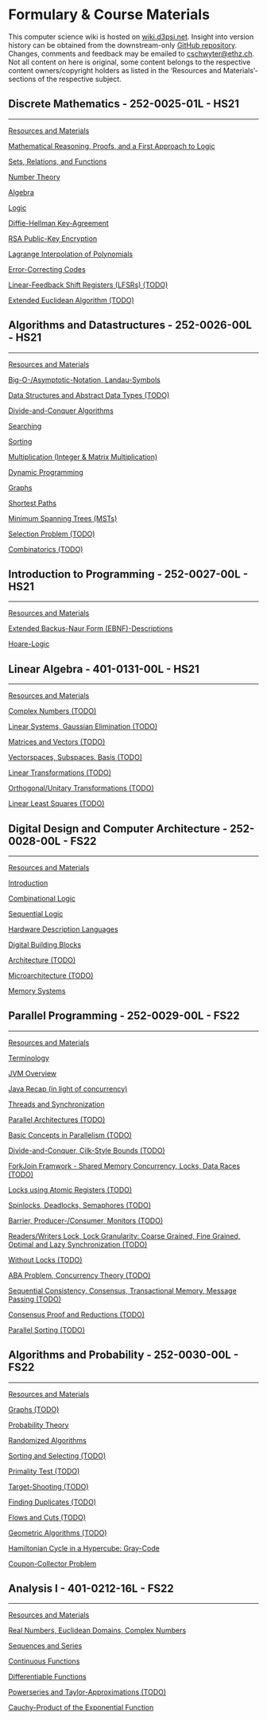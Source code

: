 # Formulary & Course Materials

This computer science wiki is hosted on [wiki.d3psi.net](http://wiki.d3psi.net). Insight into version history can be obtained from the downstream-only [GitHub repository](https://github.com/D3PSI/cs-wiki). Changes, comments and feedback may be emailed to [cschwyter@ethz.ch](mailto:cschwyter@ethz.ch). Not all content on here is original, some content belongs to the respective content owners/copyright holders as listed in the ‘Resources and Materials’-sections of the respective subject.

## Discrete Mathematics - **252-0025-01L** - HS21

---

[Resources and Materials](Formulary%20&%20Course%20Materials%20677618886e9347f58deaf01d94bc40d7/Resources%20and%20Materials%2055c1e4fc392e4ce88ab0c1ed27bd5812.csv)

[Mathematical Reasoning, Proofs, and a First Approach to Logic](Formulary%20&%20Course%20Materials%20677618886e9347f58deaf01d94bc40d7/Mathematical%20Reasoning,%20Proofs,%20and%20a%20First%20Approa%20d1206e601cf04e00bef78613383232cc.md)

[Sets, Relations, and Functions](Formulary%20&%20Course%20Materials%20677618886e9347f58deaf01d94bc40d7/Sets,%20Relations,%20and%20Functions%2010ee6209ddc64b6d8356a7f3e4fef13b.md)

[Number Theory](Formulary%20&%20Course%20Materials%20677618886e9347f58deaf01d94bc40d7/Number%20Theory%20ad0a4316ced643309f86e5e2aa2b6c61.md)

[Algebra](Formulary%20&%20Course%20Materials%20677618886e9347f58deaf01d94bc40d7/Algebra%202e542e6a0045446282bf640875624025.md)

[Logic](Formulary%20&%20Course%20Materials%20677618886e9347f58deaf01d94bc40d7/Logic%20be320d1ae5984d0b85fd2f8c7af71ee5.md)

[Diffie-Hellman Key-Agreement](Formulary%20&%20Course%20Materials%20677618886e9347f58deaf01d94bc40d7/Number%20Theory%20ad0a4316ced643309f86e5e2aa2b6c61/Diffie-Hellman%20Key-Agreement%20075c2667b7ac486fb6e351f38a05f071.md) 

[RSA Public-Key Encryption](Formulary%20&%20Course%20Materials%20677618886e9347f58deaf01d94bc40d7/Algebra%202e542e6a0045446282bf640875624025/RSA%20Public-Key%20Encryption%20ba2412b552a64e948d364c0c840465f2.md) 

[Lagrange Interpolation of Polynomials](Formulary%20&%20Course%20Materials%20677618886e9347f58deaf01d94bc40d7/Algebra%202e542e6a0045446282bf640875624025/Lagrange%20Interpolation%20of%20Polynomials%20e3d16eff64924159afabc54390c2ab4b.md)

[Error-Correcting Codes](Formulary%20&%20Course%20Materials%20677618886e9347f58deaf01d94bc40d7/Algebra%202e542e6a0045446282bf640875624025/Error-Correcting%20Codes%20aa558ef053084f5596687ccf8fb23452.md) 

[Linear-Feedback Shift Registers (LFSRs) (TODO)](Formulary%20&%20Course%20Materials%20677618886e9347f58deaf01d94bc40d7/Algebra%202e542e6a0045446282bf640875624025/Linear-Feedback%20Shift%20Registers%20(LFSRs)%20(TODO)%20197dbfdf123a4fe381b910d544e22a75.md) 

[Extended Euclidean Algorithm (TODO)](Formulary%20&%20Course%20Materials%20677618886e9347f58deaf01d94bc40d7/Algebra%202e542e6a0045446282bf640875624025/Extended%20Euclidean%20Algorithm%20(TODO)%20edc946a25db240aabd27314bf3d9481c.md) 

## Algorithms and Datastructures - **252-0026-00L** - HS21

---

[Resources and Materials](Formulary%20&%20Course%20Materials%20677618886e9347f58deaf01d94bc40d7/Resources%20and%20Materials%207dd519d2941b44f8bfac6c48abb4a2c1.csv)

[Big-O-/Asymptotic-Notation, Landau-Symbols](Formulary%20&%20Course%20Materials%20677618886e9347f58deaf01d94bc40d7/Big-O-%20Asymptotic-Notation,%20Landau-Symbols%20153cd914ca0f4c37b1785816b28c6f81.md)

[Data Structures and Abstract Data Types (TODO)](Formulary%20&%20Course%20Materials%20677618886e9347f58deaf01d94bc40d7/Data%20Structures%20and%20Abstract%20Data%20Types%20(TODO)%20edd5e27c69cd4826bbe7fc90165cb528.md)

[Divide-and-Conquer Algorithms](Formulary%20&%20Course%20Materials%20677618886e9347f58deaf01d94bc40d7/Divide-and-Conquer%20Algorithms%202967e180f0f845259a057896a47d5a9c.md)

[Searching](Formulary%20&%20Course%20Materials%20677618886e9347f58deaf01d94bc40d7/Searching%20591cad76b9e4428d8bf64e5ec3027863.md)

[Sorting](Formulary%20&%20Course%20Materials%20677618886e9347f58deaf01d94bc40d7/Sorting%206fa854f82baf4008b07886c458a0a9b5.md)

[Multiplication (Integer & Matrix Multiplication)](Formulary%20&%20Course%20Materials%20677618886e9347f58deaf01d94bc40d7/Multiplication%20(Integer%20&%20Matrix%20Multiplication)%2065169333eb2f486782e11bf4df1fa1f4.md)

[Dynamic Programming](Formulary%20&%20Course%20Materials%20677618886e9347f58deaf01d94bc40d7/Dynamic%20Programming%200593d64901ca490ea11a32d06096a0c2.md)

[Graphs](Formulary%20&%20Course%20Materials%20677618886e9347f58deaf01d94bc40d7/Graphs%20f8a1f5321e374c5cae7e05e6cecaacd6.md)

[Shortest Paths](Formulary%20&%20Course%20Materials%20677618886e9347f58deaf01d94bc40d7/Shortest%20Paths%2057d9ca620d3e46ca94e34f2bd590c043.md)

[Minimum Spanning Trees (MSTs)](Formulary%20&%20Course%20Materials%20677618886e9347f58deaf01d94bc40d7/Minimum%20Spanning%20Trees%20(MSTs)%2053ceee940e2c4adda36511b789c93892.md)

[Selection Problem (TODO)](Formulary%20&%20Course%20Materials%20677618886e9347f58deaf01d94bc40d7/Selection%20Problem%20(TODO)%20c176968ea8ed4fefb234f74839f73111.md)

[Combinatorics (TODO)](Formulary%20&%20Course%20Materials%20677618886e9347f58deaf01d94bc40d7/Combinatorics%20(TODO)%20a6f920864f3f484c8eaabb0a8f81f97f.md)

## Introduction to Programming - **252-0027-00L** - HS21

---

[Resources and Materials](Formulary%20&%20Course%20Materials%20677618886e9347f58deaf01d94bc40d7/Resources%20and%20Materials%203f1d27183c074aa68a6b7c8e8ebe3f8c.csv)

[Extended Backus-Naur Form (EBNF)-Descriptions](Formulary%20&%20Course%20Materials%20677618886e9347f58deaf01d94bc40d7/Extended%20Backus-Naur%20Form%20(EBNF)-Descriptions%20608dc7f653c9470cad3ee3791f5a0c9a.md)

[Hoare-Logic](Formulary%20&%20Course%20Materials%20677618886e9347f58deaf01d94bc40d7/Hoare-Logic%2008c60b02ccd04c31acdffa543ae436e0.md)

## Linear Algebra - **401-0131-00L** - HS21

---

[Resources and Materials](Formulary%20&%20Course%20Materials%20677618886e9347f58deaf01d94bc40d7/Resources%20and%20Materials%2092a1418c784f40f681d5800a7cf9153b.csv)

[Complex Numbers (TODO)](Formulary%20&%20Course%20Materials%20677618886e9347f58deaf01d94bc40d7/Complex%20Numbers%20(TODO)%2019ce2598b4404fb0a7c0f7d068f509f5.md)

[Linear Systems, Gaussian Elimination (TODO)](Formulary%20&%20Course%20Materials%20677618886e9347f58deaf01d94bc40d7/Linear%20Systems,%20Gaussian%20Elimination%20(TODO)%20bbcc864bbb3648d8acf4af6c1c5736ee.md)

[Matrices and Vectors (TODO)](Formulary%20&%20Course%20Materials%20677618886e9347f58deaf01d94bc40d7/Matrices%20and%20Vectors%20(TODO)%201a8c5a71f5c142fba7b742fd01c48f7e.md)

[Vectorspaces, Subspaces, Basis (TODO)](Formulary%20&%20Course%20Materials%20677618886e9347f58deaf01d94bc40d7/Vectorspaces,%20Subspaces,%20Basis%20(TODO)%207fb71435e3154ad8ac3b6155c301ab19.md)

[Linear Transformations (TODO)](Formulary%20&%20Course%20Materials%20677618886e9347f58deaf01d94bc40d7/Linear%20Transformations%20(TODO)%205939a77300204e44b9e97c3ba57be72a.md)

[Orthogonal/Unitary Transformations (TODO)](Formulary%20&%20Course%20Materials%20677618886e9347f58deaf01d94bc40d7/Orthogonal%20Unitary%20Transformations%20(TODO)%203c58f317f040422b85497e4fb49216e7.md)

[Linear Least Squares (TODO)](Formulary%20&%20Course%20Materials%20677618886e9347f58deaf01d94bc40d7/Linear%20Least%20Squares%20(TODO)%20ee88b98de66f420ea550152aa9b53840.md)

## Digital Design and Computer Architecture - **252-0028-00L -** FS22

---

[Resources and Materials](Formulary%20&%20Course%20Materials%20677618886e9347f58deaf01d94bc40d7/Resources%20and%20Materials%20e4f94fe461eb427b8785490485b484a1.csv)

[Introduction](Formulary%20&%20Course%20Materials%20677618886e9347f58deaf01d94bc40d7/Introduction%201ba015f9cd614446bdb4213e70a154d9.md)

[Combinational Logic](Formulary%20&%20Course%20Materials%20677618886e9347f58deaf01d94bc40d7/Combinational%20Logic%2007744c0d58ba427db4099d6ce921d578.md)

[Sequential Logic](Formulary%20&%20Course%20Materials%20677618886e9347f58deaf01d94bc40d7/Sequential%20Logic%2042c224c8465c4576ac93922cb2672120.md)

[Hardware Description Languages](Formulary%20&%20Course%20Materials%20677618886e9347f58deaf01d94bc40d7/Hardware%20Description%20Languages%20fcb219831f434191a76d1574a38442ae.md)

[Digital Building Blocks](Formulary%20&%20Course%20Materials%20677618886e9347f58deaf01d94bc40d7/Digital%20Building%20Blocks%20a9eb32e4dadb41e0ab37a07362790d4d.md)

[Architecture (TODO)](Formulary%20&%20Course%20Materials%20677618886e9347f58deaf01d94bc40d7/Architecture%20(TODO)%20e7b6c5364ca640708d9efe9eca1ba07e.md)

[Microarchitecture (TODO)](Formulary%20&%20Course%20Materials%20677618886e9347f58deaf01d94bc40d7/Microarchitecture%20(TODO)%2061c2421c67e9433fbf8f28fd8b8099f8.md)

[Memory Systems](Formulary%20&%20Course%20Materials%20677618886e9347f58deaf01d94bc40d7/Memory%20Systems%20f4d8ed2c175644e8919b090d6392f985.md)

## Parallel Programming - **252-0029-00L -** FS22

---

[Resources and Materials](Formulary%20&%20Course%20Materials%20677618886e9347f58deaf01d94bc40d7/Resources%20and%20Materials%20e3a84a83032e4162814db37835d1a03d.csv)

[Terminology](Formulary%20&%20Course%20Materials%20677618886e9347f58deaf01d94bc40d7/Terminology%20d6d11824b4394bb29a92196251f55a1d.csv)

[JVM Overview](Formulary%20&%20Course%20Materials%20677618886e9347f58deaf01d94bc40d7/JVM%20Overview%20de9c8b74bfad45ef89d5619aaaa285eb.md)

[Java Recap (in light of concurrency)](Formulary%20&%20Course%20Materials%20677618886e9347f58deaf01d94bc40d7/Java%20Recap%20(in%20light%20of%20concurrency)%20bfe2f6b7b8b047b48e7f4f33b1ed0f81.md)

[Threads and Synchronization](Formulary%20&%20Course%20Materials%20677618886e9347f58deaf01d94bc40d7/Threads%20and%20Synchronization%208eed6a728f094eb6ab3696275989e0c2.md)

[Parallel Architectures (TODO)](Formulary%20&%20Course%20Materials%20677618886e9347f58deaf01d94bc40d7/Parallel%20Architectures%20(TODO)%20f17dc1d4bf6b49a3996a6560066529ad.md)

[Basic Concepts in Parallelism (TODO)](Formulary%20&%20Course%20Materials%20677618886e9347f58deaf01d94bc40d7/Basic%20Concepts%20in%20Parallelism%20(TODO)%2059fb3917cfd1426cb20db9e374d5da4f.md)

[Divide-and-Conquer, Cilk-Style Bounds (TODO)](Formulary%20&%20Course%20Materials%20677618886e9347f58deaf01d94bc40d7/Divide-and-Conquer,%20Cilk-Style%20Bounds%20(TODO)%20f9d22e757a5e41249e50e4ec0186c10d.md)

[ForkJoin Framwork - Shared Memory Concurrency, Locks, Data Races (TODO)](Formulary%20&%20Course%20Materials%20677618886e9347f58deaf01d94bc40d7/ForkJoin%20Framwork%20-%20Shared%20Memory%20Concurrency,%20Loc%206f251dfd9bf24720acfa816286446268.md)

[Locks using Atomic Registers (TODO)](Formulary%20&%20Course%20Materials%20677618886e9347f58deaf01d94bc40d7/Locks%20using%20Atomic%20Registers%20(TODO)%20927248627b8e45f6b36f4f3c5c156392.md)

[Spinlocks, Deadlocks, Semaphores (TODO)](Formulary%20&%20Course%20Materials%20677618886e9347f58deaf01d94bc40d7/Spinlocks,%20Deadlocks,%20Semaphores%20(TODO)%2051bef3e37b554375b1603db09778beb5.md)

[Barrier, Producer-/Consumer, Monitors (TODO)](Formulary%20&%20Course%20Materials%20677618886e9347f58deaf01d94bc40d7/Barrier,%20Producer-%20Consumer,%20Monitors%20(TODO)%20ddcd7501a3b344d1bf9613eaca66789a.md)

[Readers/Writers Lock, Lock Granularity: Coarse Grained, Fine Grained, Optimal and Lazy Synchronization (TODO)](Formulary%20&%20Course%20Materials%20677618886e9347f58deaf01d94bc40d7/Readers%20Writers%20Lock,%20Lock%20Granularity%20Coarse%20Grai%2049c5760163b5434f9f0f69b1a611c3c2.md)

[Without Locks (TODO)](Formulary%20&%20Course%20Materials%20677618886e9347f58deaf01d94bc40d7/Without%20Locks%20(TODO)%200ec49316493648a0a83d353277f8adea.md)

[ABA Problem, Concurrency Theory (TODO)](Formulary%20&%20Course%20Materials%20677618886e9347f58deaf01d94bc40d7/ABA%20Problem,%20Concurrency%20Theory%20(TODO)%202e7e8d2d8fc64feba7b3b04ddfab2255.md)

[Sequential Consistency, Consensus, Transactional Memory, Message Passing (TODO)](Formulary%20&%20Course%20Materials%20677618886e9347f58deaf01d94bc40d7/Sequential%20Consistency,%20Consensus,%20Transactional%20M%20468db7b5321e4b54b6b4307c42d82227.md)

[Consensus Proof and Reductions (TODO)](Formulary%20&%20Course%20Materials%20677618886e9347f58deaf01d94bc40d7/Consensus%20Proof%20and%20Reductions%20(TODO)%20bfa857a267ac4e6aba4f4228a20ce239.md)

[Parallel Sorting (TODO)](Formulary%20&%20Course%20Materials%20677618886e9347f58deaf01d94bc40d7/Parallel%20Sorting%20(TODO)%20e422e3eea40e492a9f3fe4cfd0b5b65e.md)

## Algorithms and Probability - **252-0030-00L** - FS22

---

[Resources and Materials](Formulary%20&%20Course%20Materials%20677618886e9347f58deaf01d94bc40d7/Resources%20and%20Materials%20f8f787015ebd4dcd8a826d3008242916.csv)

[Graphs (TODO)](Formulary%20&%20Course%20Materials%20677618886e9347f58deaf01d94bc40d7/Graphs%20(TODO)%20b149fa35dff041fb8a659592d3f9c6bd.md)

[Probability Theory](Formulary%20&%20Course%20Materials%20677618886e9347f58deaf01d94bc40d7/Probability%20Theory%20db98499109bd4c6f934431bfc46e9c17.md)

[Randomized Algorithms](Formulary%20&%20Course%20Materials%20677618886e9347f58deaf01d94bc40d7/Randomized%20Algorithms%20f5e5c1c9d8db4aedbdec1fba2421751a.md)

[Sorting and Selecting (TODO)](Formulary%20&%20Course%20Materials%20677618886e9347f58deaf01d94bc40d7/Sorting%20and%20Selecting%20(TODO)%202b7f52e90ad64c56b49053b5666629ef.md)

[Primality Test (TODO)](Formulary%20&%20Course%20Materials%20677618886e9347f58deaf01d94bc40d7/Primality%20Test%20(TODO)%20326ba41e7d824799831ee8bfb74059e0.md)

[Target-Shooting (TODO)](Formulary%20&%20Course%20Materials%20677618886e9347f58deaf01d94bc40d7/Target-Shooting%20(TODO)%20d5c89b39fda645e0a6872bd65a9ed1bb.md)

[Finding Duplicates (TODO)](Formulary%20&%20Course%20Materials%20677618886e9347f58deaf01d94bc40d7/Finding%20Duplicates%20(TODO)%2038ce05d0c51f46ab9a51823a426b8d70.md)

[Flows and Cuts (TODO)](Formulary%20&%20Course%20Materials%20677618886e9347f58deaf01d94bc40d7/Flows%20and%20Cuts%20(TODO)%202c022b89007049699f7db1f46d67080f.md)

[Geometric Algorithms (TODO)](Formulary%20&%20Course%20Materials%20677618886e9347f58deaf01d94bc40d7/Geometric%20Algorithms%20(TODO)%201aca5c9b39bb469eb57f64cb53828b81.md)

[Hamiltonian Cycle in a Hypercube: Gray-Code](Formulary%20&%20Course%20Materials%20677618886e9347f58deaf01d94bc40d7/Graphs%20(TODO)%20b149fa35dff041fb8a659592d3f9c6bd/Hamiltonian%20Cycle%20in%20a%20Hypercube%20Gray-Code%201e5ecb970a794ec7baa9a405b7023363.md) 

[Coupon-Collector Problem](Formulary%20&%20Course%20Materials%20677618886e9347f58deaf01d94bc40d7/Probability%20Theory%20db98499109bd4c6f934431bfc46e9c17/Coupon-Collector%20Problem%208b5e0f9e298643c98675b803b7c39005.md) 

## Analysis I - **401-0212-16L -** FS22

---

[Resources and Materials](Formulary%20&%20Course%20Materials%20677618886e9347f58deaf01d94bc40d7/Resources%20and%20Materials%207c54e79c3ea641649236661a9bf797bd.csv)

[Real Numbers, Euclidean Domains, Complex Numbers](Formulary%20&%20Course%20Materials%20677618886e9347f58deaf01d94bc40d7/Real%20Numbers,%20Euclidean%20Domains,%20Complex%20Numbers%20d4e5eeda077245d39c649f8cf57a2936.md)

[Sequences and Series](Formulary%20&%20Course%20Materials%20677618886e9347f58deaf01d94bc40d7/Sequences%20and%20Series%208a981a9ce10e4dfb82e989be6760ed05.md)

[Continuous Functions](Formulary%20&%20Course%20Materials%20677618886e9347f58deaf01d94bc40d7/Continuous%20Functions%200cc2a103900049589ea83348ae34cc80.md)

[Differentiable Functions](Formulary%20&%20Course%20Materials%20677618886e9347f58deaf01d94bc40d7/Differentiable%20Functions%207c047e78a871492188f542a1f02f5554.md)

[Powerseries and Taylor-Approximations (TODO)](Formulary%20&%20Course%20Materials%20677618886e9347f58deaf01d94bc40d7/Powerseries%20and%20Taylor-Approximations%20(TODO)%209fe142a34de84e4195ef3bbae9cfe04b.md)

[Cauchy-Product of the Exponential Function](Formulary%20&%20Course%20Materials%20677618886e9347f58deaf01d94bc40d7/Sequences%20and%20Series%208a981a9ce10e4dfb82e989be6760ed05/Cauchy-Product%20of%20the%20Exponential%20Function%209768354a1fa247a2aff9ab665de61605.md)